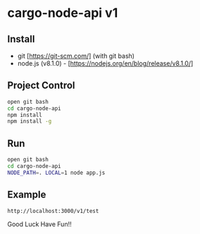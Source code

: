 # cargo-node-api v1

## Install ##
- git [https://git-scm.com/] (with git bash)
- node.js (v8.1.0) - [https://nodejs.org/en/blog/release/v8.1.0/]

## Project Control ##
```sh
open git bash
cd cargo-node-api
npm install
npm install -g
```

## Run ##
```sh
open git bash
cd cargo-node-api
NODE_PATH=. LOCAL=1 node app.js
```

## Example ##
```sh
http://localhost:3000/v1/test
```

Good Luck Have Fun!!